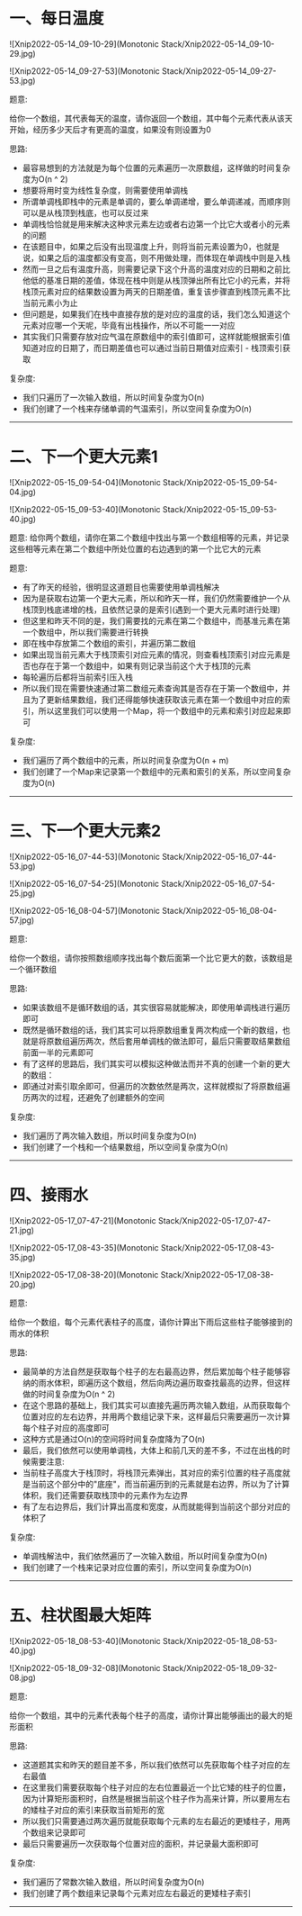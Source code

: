 # 一、每日温度

![Xnip2022-05-14_09-10-29](Monotonic Stack/Xnip2022-05-14_09-10-29.jpg)



![Xnip2022-05-14_09-27-53](Monotonic Stack/Xnip2022-05-14_09-27-53.jpg)

题意:

给你一个数组，其代表每天的温度，请你返回一个数组，其中每个元素代表从该天开始，经历多少天后才有更高的温度，如果没有则设置为0





思路:

- 最容易想到的方法就是为每个位置的元素遍历一次原数组，这样做的时间复杂度为O(n ^ 2)
- 想要将用时变为线性复杂度，则需要使用单调栈
- 所谓单调栈即栈中的元素是单调的，要么单调递增，要么单调递减，而顺序则可以是从栈顶到栈底，也可以反过来
- 单调栈恰恰就是用来解决这种求元素左边或者右边第一个比它大或者小的元素的问题
- 在该题目中，如果之后没有出现温度上升，则将当前元素设置为0，也就是说，如果之后的温度都没有变高，则不用做处理，而体现在单调栈中则是入栈
- 然而一旦之后有温度升高，则需要记录下这个升高的温度对应的日期和之前比他低的基准日期的差值，体现在栈中则是从栈顶弹出所有比它小的元素，并将栈顶元素对应的结果数设置为两天的日期差值，重复该步骤直到栈顶元素不比当前元素小为止
- 但问题是，如果我们在栈中直接存放的是对应的温度的话，我们怎么知道这个元素对应哪一个天呢，毕竟有出栈操作，所以不可能一一对应
- 其实我们只需要存放对应气温在原数组中的索引值即可，这样就能根据索引值知道对应的日期了，而日期差值也可以通过当前日期值对应索引 - 栈顶索引获取





复杂度:

- 我们只遍历了一次输入数组，所以时间复杂度为O(n)
- 我们创建了一个栈来存储单调的气温索引，所以空间复杂度为O(n)

<hr>











# 二、下一个更大元素1

![Xnip2022-05-15_09-54-04](Monotonic Stack/Xnip2022-05-15_09-54-04.jpg)



![Xnip2022-05-15_09-53-40](Monotonic Stack/Xnip2022-05-15_09-53-40.jpg)

题意:
给你两个数组，请你在第二个数组中找出与第一个数组相等的元素，并记录这些相等元素在第二个数组中所处位置的右边遇到的第一个比它大的元素





题意:

- 有了昨天的经验，很明显这道题目也需要使用单调栈解决
- 因为是获取右边第一个更大元素，所以和昨天一样，我们仍然需要维护一个从栈顶到栈底递增的栈，且依然记录的是索引(遇到一个更大元素时进行处理)
- 但这里和昨天不同的是，我们需要找的元素在第二个数组中，而基准元素在第一个数组中，所以我们需要进行转换
- 即在栈中存放第二个数组的索引，并遍历第二数组
- 如果出现当前元素大于栈顶索引对应元素的情况，则查看栈顶索引对应元素是否也存在于第一个数组中，如果有则记录当前这个大于栈顶的元素
- 每轮遍历后都将当前索引压入栈
- 所以我们现在需要快速通过第二数组元素查询其是否存在于第一个数组中，并且为了更新结果数组，我们还得能够快速获取该元素在第一个数组中对应的索引，所以这里我们可以使用一个Map，将一个数组中的元素和索引对应起来即可



复杂度:

- 我们遍历了两个数组中的元素，所以时间复杂度为O(n + m)
- 我们创建了一个Map来记录第一个数组中的元素和索引的关系，所以空间复杂度为O(n)

<hr>











# 三、下一个更大元素2

![Xnip2022-05-16_07-44-53](Monotonic Stack/Xnip2022-05-16_07-44-53.jpg)



![Xnip2022-05-16_07-54-25](Monotonic Stack/Xnip2022-05-16_07-54-25.jpg)



![Xnip2022-05-16_08-04-57](Monotonic Stack/Xnip2022-05-16_08-04-57.jpg)

题意:

给你一个数组，请你按照数组顺序找出每个数后面第一个比它更大的数，该数组是一个循环数组





思路:

- 如果该数组不是循环数组的话，其实很容易就能解决，即使用单调栈进行遍历即可
- 既然是循环数组的话，我们其实可以将原数组重复两次构成一个新的数组，也就是将原数组遍历两次，然后套用单调栈的做法即可，最后只需要取结果数组前面一半的元素即可
- 有了这样的思路后，我们其实可以模拟这种做法而并不真的创建一个新的更大的数组：
- 即通过对索引取余即可，但遍历的次数依然是两次，这样就模拟了将原数组遍历两次的过程，还避免了创建额外的空间



复杂度:

- 我们遍历了两次输入数组，所以时间复杂度为O(n)
- 我们创建了一个栈和一个结果数组，所以空间复杂度为O(n)

<hr>








# 四、接雨水

![Xnip2022-05-17_07-47-21](Monotonic Stack/Xnip2022-05-17_07-47-21.jpg)



![Xnip2022-05-17_08-43-35](Monotonic Stack/Xnip2022-05-17_08-43-35.jpg)



![Xnip2022-05-17_08-38-20](Monotonic Stack/Xnip2022-05-17_08-38-20.jpg)

题意:

给你一个数组，每个元素代表柱子的高度，请你计算出下雨后这些柱子能够接到的雨水的体积





思路:

- 最简单的方法自然是获取每个柱子的左右最高边界，然后累加每个柱子能够容纳的雨水体积，即遍历这个数组，然后向两边遍历取查找最高的边界，但这样做的时间复杂度为O(n ^ 2)
- 在这个思路的基础上，我们其实可以直接先遍历两次输入数组，从而获取每个位置对应的左右边界，并用两个数组记录下来，这样最后只需要遍历一次计算每个柱子对应的高度即可
- 这种方式是通过O(n)的空间将时间复杂度降为了O(n)
- 最后，我们依然可以使用单调栈，大体上和前几天的差不多，不过在出栈的时候需要注意:
- 当前柱子高度大于栈顶时，将栈顶元素弹出，其对应的索引位置的柱子高度就是当前这个部分中的"底座"，而当前遍历到的元素就是右边界，所以为了计算体积，我们还需要获取栈顶中的元素作为左边界
- 有了左右边界后，我们计算出高度和宽度，从而就能得到当前这个部分对应的体积了



复杂度:

- 单调栈解法中，我们依然遍历了一次输入数组，所以时间复杂度为O(n)
- 我们创建了一个栈来记录对应位置的索引，所以空间复杂度为O(n)

<hr>















# 五、柱状图最大矩阵

![Xnip2022-05-18_08-53-40](Monotonic Stack/Xnip2022-05-18_08-53-40.jpg)



![Xnip2022-05-18_09-32-08](Monotonic Stack/Xnip2022-05-18_09-32-08.jpg)

题意:

给你一个数组，其中的元素代表每个柱子的高度，请你计算出能够画出的最大的矩形面积





思路:

- 这道题其实和昨天的题目差不多，所以我们依然可以先获取每个柱子对应的左右最值
- 在这里我们需要获取每个柱子对应的左右位置最近一个比它矮的柱子的位置，因为计算矩形面积时，自然是根据当前这个柱子作为高来计算，所以要用左右的矮柱子对应的索引来获取当前矩形的宽
- 所以我们只需要通过两次遍历就能获取每个元素的左右最近的更矮柱子，用两个数组来记录即可
- 最后只需要遍历一次获取每个位置对应的面积，并记录最大面积即可



复杂度:

- 我们遍历了常数次输入数组，所以时间复杂度为O(n)
- 我们创建了两个数组来记录每个元素对应左右最近的更矮柱子索引

<hr>









































